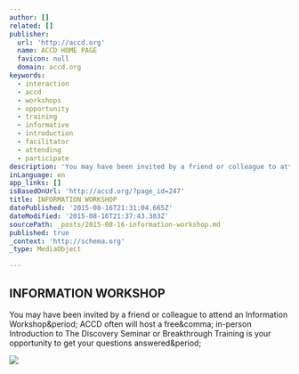 ```yaml
---
author: []
related: []
publisher:
  url: 'http://accd.org'
  name: ACCD HOME PAGE
  favicon: null
  domain: accd.org
keywords:
  - interaction
  - accd
  - workshops
  - opportunity
  - training
  - informative
  - introduction
  - facilitator
  - attending
  - participate
description: 'You may have been invited by a friend or colleague to attend an Information Workshop. ACCD often will host a free, in-person Introduction to The Discovery Seminar or Breakthrough Training is your opportunity to get your questions answered.'
inLanguage: en
app_links: []
isBasedOnUrl: 'http://accd.org/?page_id=247'
title: INFORMATION WORKSHOP
datePublished: '2015-08-16T21:31:04.665Z'
dateModified: '2015-08-16T21:37:43.383Z'
sourcePath: _posts/2015-08-16-information-workshop.md
published: true
_context: 'http://schema.org'
_type: MediaObject

---
```

<article style=""><h1>INFORMATION WORKSHOP</h1><p>You may have been invited by a friend or colleague to attend an Information Workshop&amp;period; ACCD often will host a free&amp;comma; in-person Introduction to The Discovery Seminar or Breakthrough Training is your opportunity to get your questions answered&amp;period;</p><img src="http://accd.org/wp-content/uploads/2012/01/572035-300x200.jpg" /></article>